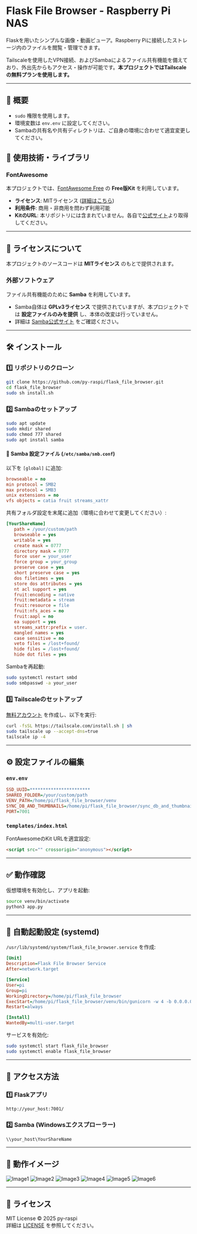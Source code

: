 # Flask File Browser - Raspberry Pi NAS

Flaskを用いたシンプルな画像・動画ビューア。Raspberry Piに接続したストレージ内のファイルを閲覧・管理できます。

Tailscaleを使用したVPN接続、およびSambaによるファイル共有機能を備えており、外出先からもアクセス・操作が可能です。**本プロジェクトではTailscaleの無料プランを使用します。**

---

## 🚀 概要

- `sudo` 権限を使用します。
- 環境変数は `env.env` に設定してください。
- Sambaの共有名や共有ディレクトリは、ご自身の環境に合わせて適宜変更してください。

## 📌 使用技術・ライブラリ

### FontAwesome
本プロジェクトでは、[FontAwesome Free](https://fontawesome.com/) の **Free版Kit** を利用しています。

- **ライセンス**: MITライセンス ([詳細はこちら](https://github.com/FortAwesome/Font-Awesome/blob/6.x/LICENSE.txt))
- **利用条件**: 商用・非商用を問わず利用可能
- **KitのURL**: 本リポジトリには含まれていません。各自で[公式サイト](https://fontawesome.com/)より取得してください。

---

## 📜 ライセンスについて

本プロジェクトのソースコードは **MITライセンス** のもとで提供されます。

### 外部ソフトウェア
ファイル共有機能のために **Samba** を利用しています。
- Samba自体は **GPLv3ライセンス** で提供されていますが、本プロジェクトでは **設定ファイルのみを提供** し、本体の改変は行っていません。
- 詳細は [Samba公式サイト](https://www.samba.org/) をご確認ください。

---

## 🛠 インストール

### 1️⃣ リポジトリのクローン
```sh
git clone https://github.com/py-raspi/flask_file_browser.git
cd flask_file_browser
sudo sh install.sh
```

### 2️⃣ Sambaのセットアップ
```sh
sudo apt update
sudo mkdir shared
sudo chmod 777 shared
sudo apt install samba
```

#### 📄 Samba 設定ファイル (`/etc/samba/smb.conf`)
以下を `[global]` に追加:
```ini
browseable = no
min protocol = SMB2
max protocol = SMB3
unix extensions = no
vfs objects = catia fruit streams_xattr
```

共有フォルダ設定を末尾に追加（環境に合わせて変更してください）:
```ini
[YourShareName]
   path = /your/custom/path
   browseable = yes
   writable = yes
   create mask = 0777
   directory mask = 0777
   force user = your_user
   force group = your_group
   preserve case = yes
   short preserve case = yes
   dos filetimes = yes
   store dos attributes = yes
   nt acl support = yes
   fruit:encoding = native
   fruit:metadata = stream
   fruit:resource = file
   fruit:nfs_aces = no
   fruit:aapl = no
   ea support = yes
   streams_xattr:prefix = user.
   mangled names = yes
   case sensitive = no
   veto files = /lost+found/
   hide files = /lost+found/
   hide dot files = yes
```

Sambaを再起動:
```sh
sudo systemctl restart smbd
sudo smbpasswd -a your_user
```

### 3️⃣ Tailscaleのセットアップ
[無料アカウント](https://tailscale.com/) を作成し、以下を実行:
```sh
curl -fsSL https://tailscale.com/install.sh | sh
sudo tailscale up --accept-dns=true
tailscale ip -4
```

---

## ⚙ 設定ファイルの編集

### `env.env`
```ini
SSD_UUID=***********************
SHARED_FOLDER=/your/custom/path
VENV_PATH=/home/pi/flask_file_browser/venv
SYNC_DB_AND_THUMBNAILS=/home/pi/flask_file_browser/sync_db_and_thumbnails.py
PORT=7001
```

### `templates/index.html`
FontAwesomeのKit URLを適宜設定:
```html
<script src="" crossorigin="anonymous"></script>
```

---

## ✅ 動作確認
仮想環境を有効化し、アプリを起動:
```sh
source venv/bin/activate
python3 app.py
```

---

## 🔄 自動起動設定 (systemd)

`/usr/lib/systemd/system/flask_file_browser.service` を作成:
```ini
[Unit]
Description=Flask File Browser Service
After=network.target

[Service]
User=pi
Group=pi
WorkingDirectory=/home/pi/flask_file_browser
ExecStart=/home/pi/flask_file_browser/venv/bin/gunicorn -w 4 -b 0.0.0.0:7001 app:app
Restart=always

[Install]
WantedBy=multi-user.target
```

サービスを有効化:
```sh
sudo systemctl start flask_file_browser
sudo systemctl enable flask_file_browser
```

---

## 🔗 アクセス方法

### 1️⃣ Flaskアプリ
```
http://your_host:7001/
```

### 2️⃣ Samba (Windowsエクスプローラー)
```
\\your_host\YourShareName
```

---

## 🎉 動作イメージ

![Image1](https://github.com/user-attachments/assets/95b688a7-14d9-4574-bf9d-f2371c2d4252)
![Image2](https://github.com/user-attachments/assets/15710d96-689a-4afd-81a8-5b0a48557327)
![Image3](https://github.com/user-attachments/assets/006ede7a-d834-4ae6-b5dc-675caa9bf7a8)
![Image4](https://github.com/user-attachments/assets/7c173faf-c25d-434e-aa76-902a2691bfc3)
![Image5](https://github.com/user-attachments/assets/17d299e0-d4f0-481f-ace1-c2e88c2601ca)
![Image6](https://github.com/user-attachments/assets/1e473489-3ab5-4ba7-bc6f-c4901ba9370e)

---

## 📜 ライセンス
MIT License © 2025 py-raspi  
詳細は [LICENSE](LICENSE) を参照してください。

